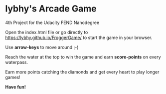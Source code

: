 lybhy's Arcade Game
===============================
4th Project for the Udacity FEND Nanodegree

Open the index.html file or go directly to https://lybhy.github.io/FroggerGame/ to start the game in your browser.

Use **arrow-keys** to move around ;-)

Reach the water at the top to win the game and earn **score-points** on every waterpass.


Earn more points catching the diamonds and get every heart to play longer games!

**Have fun!**

